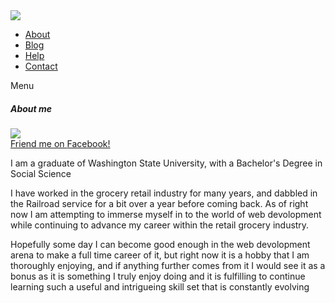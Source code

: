 <!DOCTYPE html>
<html>
<head>
<title>Andrew Kingston</title>
    <link href='stylesheet.css' rel='stylesheet'>
</head>
<body>
<div class="menu">
      <!-- Menu icon -->
      <div class="icon-close">
        <img src="http://s3.amazonaws.com/codecademy-content/courses/ltp2/img/uber/close.png">
      </div>
      <!-- Menu -->
      <ul>
        <li><a href="#">About</a></li>
        <li><a href="#">Blog</a></li>
        <li><a href="#">Help</a></li>
        <li><a href="#">Contact</a></li>
      </ul>
    </div>
	<!--Menu-->
	<div class="jumbotron">
	<div class="icon-menu">
        <i class="fa fa-bars"></i>
        Menu
      </div>
<h5><em>About me</em></h5>
			<a href="http://www.facebook.com/AndrewLKingston"><img src="https://s-media-cache-ak0.pinimg.com/avatars/akingston88-1346654635_140.jpg"/></a>
			<div><a href="https://www.facebook.com/AndrewLKingston">Friend me on <span>Facebook!</span></a></div>
<p>I am a graduate of <span>Washington State University</span>, with a Bachelor's Degree in Social Science</p>
<p>I have worked in the grocery retail industry for many years, and dabbled in the Railroad service for a bit over a year before coming back.
As of right now I am attempting to immerse myself in to the world of web devolopment while continuing to advance my career within the retail grocery industry.</p>
<p>Hopefully some day I can become good enough in the web devolopment arena to make a full time career of it, but right now it is a hobby that I am thoroughly enjoying, and if anything further comes from it I would see it as a bonus as it is something I truly enjoy doing and it is fulfilling to continue learning such a useful and intrigueing skill set that is constantly evolving</p>
<script src="//ajax.googleapis.com/ajax/libs/jquery/1.11.1/jquery.min.js"></script>
<script src="menu.js"></script>
</body>
</html>
